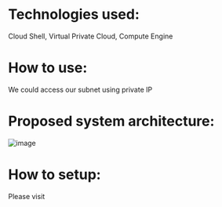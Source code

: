 # Technologies used:  
Cloud Shell, Virtual Private Cloud, Compute Engine

# How to use:  
We could access our subnet using private IP

# Proposed system architecture:
![image](https://github.com/manbobo2002/gcp-vpc/blob/master/solution_diagram.png)  

# How to setup:  
Please visit 
